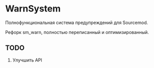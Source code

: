 # WarnSystem
Полнофункциональная система предупреждений для Sourcemod.

Рефорк sm_warn, полностью переписанный и оптимизированный.

## TODO
1. Улучшить API

